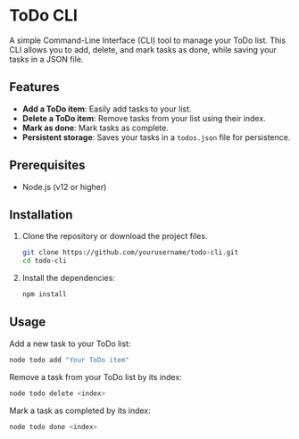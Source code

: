 # ToDo CLI

A simple Command-Line Interface (CLI) tool to manage your ToDo list. This CLI allows you to add, delete, and mark tasks as done, while saving your tasks in a JSON file.

## Features

- **Add a ToDo item**: Easily add tasks to your list.
- **Delete a ToDo item**: Remove tasks from your list using their index.
- **Mark as done**: Mark tasks as complete.
- **Persistent storage**: Saves your tasks in a `todos.json` file for persistence.

## Prerequisites

- Node.js (v12 or higher)

## Installation

1. Clone the repository or download the project files.

   ```bash
   git clone https://github.com/yourusername/todo-cli.git
   cd todo-cli

2. Install the dependencies:

   ```bash
   npm install

## Usage

Add a new task to your ToDo list:

```bash
node todo add "Your ToDo item"
```

Remove a task from your ToDo list by its index:

```bash
node todo delete <index>
```

Mark a task as completed by its index:

```bash
node todo done <index>
```











